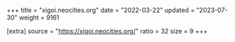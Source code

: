 +++
title = "xigoi.neocities.org"
date = "2022-03-22"
updated = "2023-07-30"
weight = 9161

[extra]
source = "https://xigoi.neocities.org/"
ratio = 32
size = 9
+++

